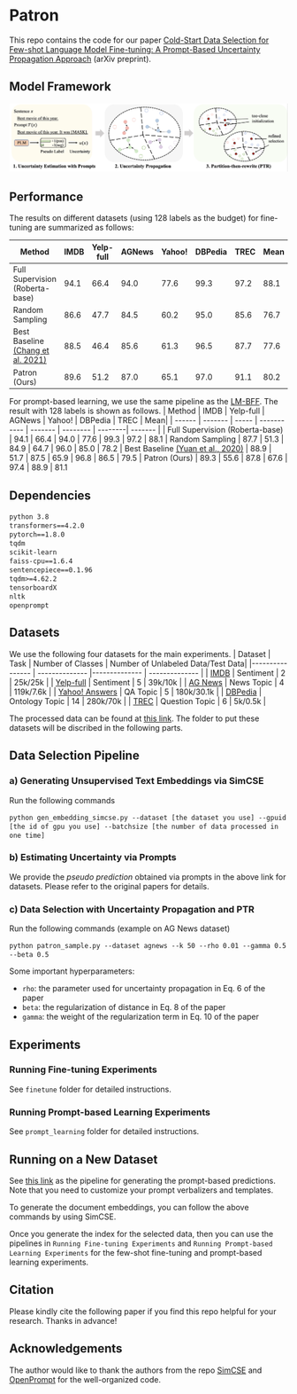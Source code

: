 # Patron
This repo contains the code for our paper [Cold-Start Data Selection for Few-shot Language Model Fine-tuning: A Prompt-Based Uncertainty Propagation Approach]() (arXiv preprint).

## Model Framework
![Figure](Figure/PATRON.png)

## Performance
The results on different datasets (using 128 labels as the budget) for fine-tuning are summarized as follows:

| Method |  IMDB | Yelp-full | AGNews | Yahoo! | DBPedia | TREC | Mean|
| ------ | ------- | ----- | ----------- | ------- | -------- | --------| ------- | 
| Full Supervision (Roberta-base)  | 94.1 | 66.4 | 94.0 | 77.6 | 99.3 | 97.2 | 88.1 
| Random Sampling | 86.6 | 47.7 | 84.5 | 60.2 | 95.0 | 85.6 | 76.7 
| Best Baseline [(Chang et al. 2021)](https://aclanthology.org/2021.acl-short.2/) | 88.5 | 46.4 | 85.6 | 61.3 | 96.5 | 87.7 | 77.6
| Patron (Ours) | 89.6 | 51.2 | 87.0 | 65.1 | 97.0 | 91.1 | 80.2 


For prompt-based learning, we use the same pipeline as the [LM-BFF](https://aclanthology.org/2021.acl-long.295/). The result with 128 labels is shown as follows.
| Method |  IMDB | Yelp-full | AGNews | Yahoo! | DBPedia | TREC | Mean|
| ------ | ------- | ----- | ----------- | ------- | -------- | --------| ------- | 
| Full Supervision (Roberta-base)  | 94.1 | 66.4 | 94.0 | 77.6 | 99.3 | 97.2 | 88.1 
| Random Sampling | 87.7 | 51.3 | 84.9 | 64.7 | 96.0 | 85.0 | 78.2 
| Best Baseline [(Yuan et al., 2020)](https://aclanthology.org/2020.emnlp-main.637/) | 88.9 | 51.7 | 87.5 | 65.9 | 96.8 | 86.5 | 79.5
| Patron (Ours) | 89.3 | 55.6 | 87.8 | 67.6 | 97.4 | 88.9 | 81.1 

## Dependencies
```
python 3.8
transformers==4.2.0
pytorch==1.8.0
tqdm
scikit-learn
faiss-cpu==1.6.4
sentencepiece==0.1.96
tqdm>=4.62.2
tensorboardX
nltk
openprompt
```

## Datasets
We use the following four datasets for the main experiments.
|   Dataset   | Task  | Number of Classes | Number of Unlabeled Data/Test Data|
|---------------- | -------------- |-------------- | -------------- |
| [IMDB](https://huggingface.co/datasets/imdb)       |     Sentiment           |     2   |  25k/25k  |
| [Yelp-full](https://github.com/yumeng5/WeSHClass)       |     Sentiment           |     5   |  39k/10k  |
| [AG News](https://huggingface.co/datasets/ag_news) |    News Topic       |      4      |  119k/7.6k   |
| [Yahoo! Answers](https://huggingface.co/datasets/yahoo_answers_topics)  |  QA Topic  |     5        |     180k/30.1k    |
| [DBPedia](https://huggingface.co/datasets/dbpedia_14)     |     Ontology Topic      |      14      |     280k/70k      |
| [TREC](https://huggingface.co/datasets/trec)     |     Question Topic      |      6      |     5k/0.5k      |

The processed data can be found at [this link](https://drive.google.com/drive/folders/1qSGGxVlxmy1-T1RLDlwGlGHKrw2kEKKm?usp=sharing). The folder to put these datasets will be discribed in the following parts.

## Data Selection Pipeline
### a) Generating Unsupervised Text Embeddings via SimCSE
Run the following commands
```
python gen_embedding_simcse.py --dataset [the dataset you use] --gpuid [the id of gpu you use] --batchsize [the number of data processed in one time]
```

### b) Estimating Uncertainty via Prompts
We provide the *pseudo prediction* obtained via prompts in the above link for datasets. Please refer to the original papers for details. 

### c) Data Selection with Uncertainty Propagation and PTR
Run the following commands (example on AG News dataset)
```
python patron_sample.py --dataset agnews --k 50 --rho 0.01 --gamma 0.5 --beta 0.5
```
Some important hyperparameters:
- `rho`: the parameter used for uncertainty propagation in Eq. 6 of the paper 
- `beta`: the regularization of distance in Eq. 8 of the paper 
- `gamma`: the weight of the  regularization term in Eq. 10 of the paper

## Experiments
### Running Fine-tuning Experiments
See `finetune` folder for detailed instructions.


### Running Prompt-based Learning Experiments
See `prompt_learning` folder for detailed instructions.


## Running on a New Dataset

See [this link](https://github.com/thunlp/OpenPrompt/blob/ca27491101df0108a8dd753e5b1e79bf591f65d3/docs/source/notes/examples.rst#introduction-with-an-example) as the pipeline for generating the prompt-based predictions. Note that you need to customize your prompt verbalizers and templates.

To generate the document embeddings, you can follow the above commands by using SimCSE. 

Once you generate the index for the selected data, then you can use the pipelines in `Running Fine-tuning Experiments` and `Running Prompt-based Learning Experiments` for the few-shot fine-tuning and prompt-based learning experiments. 

## Citation
Please kindly cite the following paper if you find this repo helpful for your research. Thanks in advance!

## Acknowledgements 
The author would like to thank the authors from the repo [SimCSE](https://github.com/princeton-nlp/SimCSE) and [OpenPrompt](https://github.com/thunlp/OpenPrompt) for the well-organized code.
